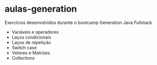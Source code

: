 # aulas-generation
Exercícios desenvolvidos durante o bootcamp Generation Java Fullstack

- Variáveis e operadores
- Laços condicionais 
- Laços de repetição 
- Switch case 
- Vetores e Matrizes 
- Collections
